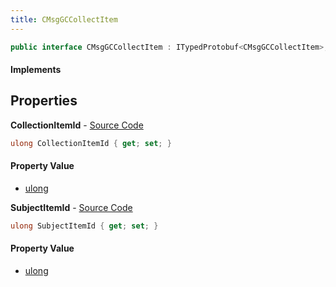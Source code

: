 ```yaml
---
title: CMsgGCCollectItem
---
```


```csharp
public interface CMsgGCCollectItem : ITypedProtobuf<CMsgGCCollectItem>, INativeHandle
```

#### Implements

## Properties

**CollectionItemId** - [Source Code](https://github.com/swiftly-solution/swiftlys2/blob/main/managed/src/SwiftlyS2.Generated/Protobufs/Interfaces/CMsgGCCollectItem.cs#L13)

```csharp
ulong CollectionItemId { get; set; }
```

#### Property Value

- [ulong](https://learn.microsoft.com/dotnet/api/system.uint64)

**SubjectItemId** - [Source Code](https://github.com/swiftly-solution/swiftlys2/blob/main/managed/src/SwiftlyS2.Generated/Protobufs/Interfaces/CMsgGCCollectItem.cs#L16)

```csharp
ulong SubjectItemId { get; set; }
```

#### Property Value

- [ulong](https://learn.microsoft.com/dotnet/api/system.uint64)

